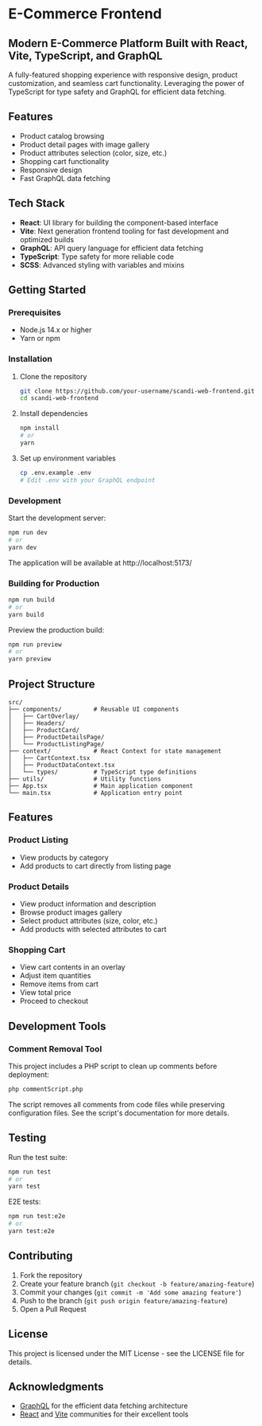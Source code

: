 # E-Commerce Frontend

## Modern E-Commerce Platform Built with React, Vite, TypeScript, and GraphQL

A fully-featured shopping experience with responsive design, product customization, and seamless cart functionality. Leveraging the power of TypeScript for type safety and GraphQL for efficient data fetching.

## Features

- Product catalog browsing
- Product detail pages with image gallery
- Product attributes selection (color, size, etc.)
- Shopping cart functionality
- Responsive design
- Fast GraphQL data fetching

## Tech Stack

- **React**: UI library for building the component-based interface
- **Vite**: Next generation frontend tooling for fast development and optimized builds
- **GraphQL**: API query language for efficient data fetching
- **TypeScript**: Type safety for more reliable code
- **SCSS**: Advanced styling with variables and mixins

## Getting Started

### Prerequisites

- Node.js 14.x or higher
- Yarn or npm

### Installation

1. Clone the repository
   ```bash
   git clone https://github.com/your-username/scandi-web-frontend.git
   cd scandi-web-frontend
   ```

2. Install dependencies
   ```bash
   npm install
   # or
   yarn
   ```

3. Set up environment variables
   ```bash
   cp .env.example .env
   # Edit .env with your GraphQL endpoint
   ```

### Development

Start the development server:

```bash
npm run dev
# or
yarn dev
```

The application will be available at http://localhost:5173/

### Building for Production

```bash
npm run build
# or
yarn build
```

Preview the production build:

```bash
npm run preview
# or
yarn preview
```

## Project Structure

```
src/
├── components/         # Reusable UI components
│   ├── CartOverlay/
│   ├── Headers/
│   ├── ProductCard/
│   ├── ProductDetailsPage/
│   └── ProductListingPage/
├── context/            # React Context for state management
│   ├── CartContext.tsx
│   ├── ProductDataContext.tsx
│   └── types/          # TypeScript type definitions
├── utils/              # Utility functions
├── App.tsx             # Main application component
└── main.tsx            # Application entry point
```

## Features

### Product Listing
- View products by category
- Add products to cart directly from listing page

### Product Details
- View product information and description
- Browse product images gallery
- Select product attributes (size, color, etc.)
- Add products with selected attributes to cart

### Shopping Cart
- View cart contents in an overlay
- Adjust item quantities
- Remove items from cart
- View total price
- Proceed to checkout

## Development Tools

### Comment Removal Tool

This project includes a PHP script to clean up comments before deployment:

```bash
php commentScript.php
```

The script removes all comments from code files while preserving configuration files. See the script's documentation for more details.

## Testing

Run the test suite:

```bash
npm run test
# or
yarn test
```

E2E tests:

```bash
npm run test:e2e
# or
yarn test:e2e
```

## Contributing

1. Fork the repository
2. Create your feature branch (`git checkout -b feature/amazing-feature`)
3. Commit your changes (`git commit -m 'Add some amazing feature'`)
4. Push to the branch (`git push origin feature/amazing-feature`)
5. Open a Pull Request

## License

This project is licensed under the MIT License - see the LICENSE file for details.

## Acknowledgments

- [GraphQL](https://graphql.org/) for the efficient data fetching architecture
- [React](https://reactjs.org/) and [Vite](https://vitejs.dev/) communities for their excellent tools
